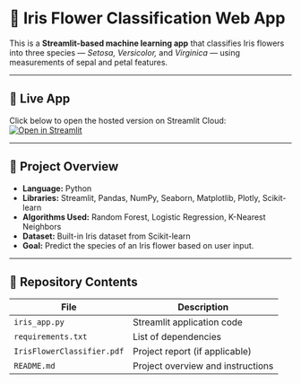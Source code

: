 # 🌸 Iris Flower Classification Web App

This is a **Streamlit-based machine learning app** that classifies Iris flowers into three species — *Setosa, Versicolor,* and *Virginica* — using measurements of sepal and petal features.

---

## 🚀 Live App
Click below to open the hosted version on Streamlit Cloud:  
[![Open in Streamlit](https://static.streamlit.io/badges/streamlit_badge_black_white.svg)](https://iris-flower-classifier-y35s7iemyzpcuanwyzpci2.streamlit.app/)

---

## 🧾 Project Overview
- **Language:** Python  
- **Libraries:** Streamlit, Pandas, NumPy, Seaborn, Matplotlib, Plotly, Scikit-learn  
- **Algorithms Used:** Random Forest, Logistic Regression, K-Nearest Neighbors  
- **Dataset:** Built-in Iris dataset from Scikit-learn  
- **Goal:** Predict the species of an Iris flower based on user input.

---

## 📂 Repository Contents
| File | Description |
|------|--------------|
| `iris_app.py` | Streamlit application code |
| `requirements.txt` | List of dependencies |
| `IrisFlowerClassifier.pdf` | Project report (if applicable) |
| `README.md` | Project overview and instructions |
